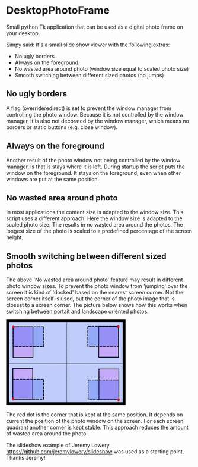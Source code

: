 # DesktopPhotoFrame

Small python Tk application that can be used as a digital photo frame on your desktop. 

Simpy said: It's a small slide show viewer with the following extras:
* No ugly borders
* Always on the foreground.
* No wasted area around photo (window size equal to scaled photo size)
* Smooth switching between different sized photos (no jumps)

## No ugly borders
A flag (overrideredirect) is set to prevent the window manager from controlling the photo window. Because it is not controlled by the window manager, it is also not decorated by the window manager, which means no borders or static buttons (e.g. close window).
  
## Always on the foreground
Another result of the photo window not being controlled by the window manager, is that is stays where it is left. During startup the script puts the window on the foreground. It stays on the foreground, even when other windows are put at the same position.

## No wasted area around photo
In most applications the content size is adapted to the window size. This script uses a different approach. Here the window size is adapted to the scaled photo size. The results in no wasted area around the photos. The longest size of the photo is scaled to a predefined percentage of the screen height. 

## Smooth switching between different sized photos 
The above 'No wasted area around photo' feature may result in different photo window sizes. To prevent the photo window from 'jumping' over the screen it is kind of 'docked'
based on the nearest screen corner. Not the screen corner itself is used, but the corner of the photo image that is closest to a screen corner. The picture below shows how this works when switching between portait and landscape oriënted photos. 

![Alt text](README_images/monitor.png?raw=true "Monitor")

The red dot is the corner that is kept at the same position. It depends on current the position of the photo window on the screen. For each screen quadrant another corner is kept stable. This approach reduces the amount of wasted area around the photo.   

The slideshow example of Jeremy Lowery <https://github.com/jeremylowery/slideshow> was used as a starting point. Thanks Jeremy!


